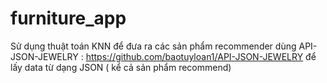 # furniture_app

Sử dụng thuật toán KNN để đưa ra các sản phẩm recommender 
dùng API-JSON-JEWELRY : https://github.com/baotuyloan1/API-JSON-JEWELRY để lấy data từ dạng JSON ( kể cả sản phẩm recommend) 


